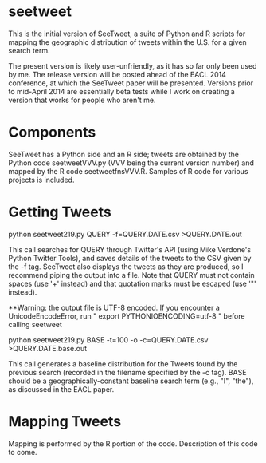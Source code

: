 seetweet
========

This is the initial version of SeeTweet, a suite of Python and R scripts for mapping the geographic distribution of tweets within the U.S. for a given search term.

The present version is likely user-unfriendly, as it has so far only been used by me. The release version will be posted ahead of the EACL 2014 conference, at which the SeeTweet paper will be presented.  Versions prior to mid-April 2014 are essentially beta tests while I work on creating a version that works for people who aren't me.

Components
==========

SeeTweet has a Python side and an R side; tweets are obtained by the Python code seetweetVVV.py (VVV being the current version number) and mapped by the R code seetweetfnsVVV.R.  Samples of R code for various projects is included.

Getting Tweets
==============

python seetweet219.py QUERY    -f=QUERY.DATE.csv    >QUERY.DATE.out

This call searches for QUERY through Twitter's API (using Mike Verdone's Python Twitter Tools), and saves details of the tweets to the CSV given by the -f tag. SeeTweet also displays the tweets as they are produced, so I recommend piping the output into a file.  Note that QUERY must not contain spaces (use '+' instead) and that quotation marks must be escaped (use '\"' instead).

**Warning: the output file is UTF-8 encoded. If you encounter a UnicodeEncodeError, run " export PYTHONIOENCODING=utf-8 " before calling seetweet

python seetweet219.py BASE -t=100 -o -c=QUERY.DATE.csv     >QUERY.DATE.base.out

This call generates a baseline distribution for the Tweets found by the previous search (recorded in the filename specified by the -c tag). BASE should be a geographically-constant baseline search term (e.g., "I", "the"), as discussed in the EACL paper.

Mapping Tweets
==============

Mapping is performed by the R portion of the code. Description of this code to come.
